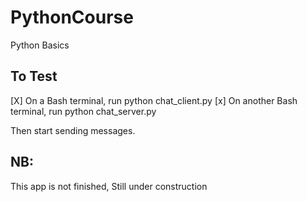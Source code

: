 # PythonCourse
Python Basics

## To Test
[X] On a Bash terminal, run python chat_client.py
[x] On another Bash terminal, run python chat_server.py

Then start sending messages.

## NB:
This app is not finished, Still under construction 
